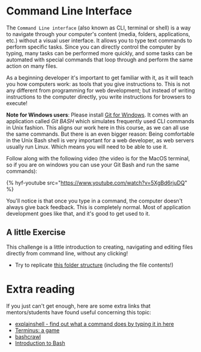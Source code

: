 # Command Line Interface

The `Command Line interface` (also known as CLI, terminal or shell) is a way to navigate through your computer's content (media, folders, applications, etc.) without a visual user interface. It allows you to type text commands to perform specific tasks. Since you can directly control the computer by typing, many tasks can be performed more quickly, and some tasks can be automated with special commands that loop through and perform the same action on many files.

As a beginning developer it's important to get familiar with it, as it will teach you how computers work: as tools that you give instructions to. This is not any different from programming for web development; but instead of writing instructions to the computer directly, you write instructions for browsers to execute!

**Note for Windows users**: Please install [Git for Windows](https://gitforwindows.org). It comes with an application called _Git BASH_ which simulates frequently used CLI commands in Unix fashion. This aligns our work here in this course, as we can all use the same commands. But there is an even bigger reason: Being comfortable in the Unix Bash shell is very important for a web developer, as web servers usually run Linux. Which means you will need to be able to use it.

Follow along with the following video (the video is for the MacOS terminal, so if you are on windows you can use your Git Bash and run the same commands):

{% hyf-youtube src="https://www.youtube.com/watch?v=5XgBd6rjuDQ" %}

You'll notice is that once you type in a command, the computer doesn't always give back feedback. This is completely normal. Most of application development goes like that, and it's good to get used to it.

<!--Now we suggest going through the most used commands using the following interactive web application:

- [learn using a virtual terminal](https://shubhamrath.dev/lterm/)-->

## A little Exercise

This challenge is a little introduction to creating, navigating and editing files directly from command line, without any clicking!

- Try to replicate [this folder structure](https://github.com/HackYourFutureBelgium/replicate-this-from-command-line) (including the file contents!)

# Extra reading

If you just can't get enough, here are some extra links that mentors/students have found useful concerning this topic:

- [explainshell - find out what a command does by typing it in here](https://explainshell.com/)
- [Terminus: a game](https://web.mit.edu/mprat/Public/web/Terminus/Web/main.html)
- [bashcrawl](https://gitlab.com/slackermedia/bashcrawl#try-it-online-with-mybinder)
- [Introduction to Bash](https://www.youtube.com/watch?v=BFMyUgF6I8Y)
